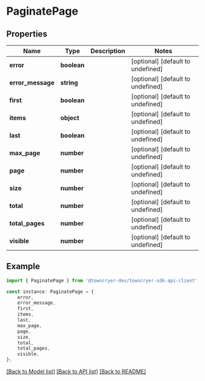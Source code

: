 # PaginatePage


## Properties

Name | Type | Description | Notes
------------ | ------------- | ------------- | -------------
**error** | **boolean** |  | [optional] [default to undefined]
**error_message** | **string** |  | [optional] [default to undefined]
**first** | **boolean** |  | [optional] [default to undefined]
**items** | **object** |  | [optional] [default to undefined]
**last** | **boolean** |  | [optional] [default to undefined]
**max_page** | **number** |  | [optional] [default to undefined]
**page** | **number** |  | [optional] [default to undefined]
**size** | **number** |  | [optional] [default to undefined]
**total** | **number** |  | [optional] [default to undefined]
**total_pages** | **number** |  | [optional] [default to undefined]
**visible** | **number** |  | [optional] [default to undefined]

## Example

```typescript
import { PaginatePage } from '@towncryer-dev/towncryer-sdk-api-client';

const instance: PaginatePage = {
    error,
    error_message,
    first,
    items,
    last,
    max_page,
    page,
    size,
    total,
    total_pages,
    visible,
};
```

[[Back to Model list]](../README.md#documentation-for-models) [[Back to API list]](../README.md#documentation-for-api-endpoints) [[Back to README]](../README.md)
